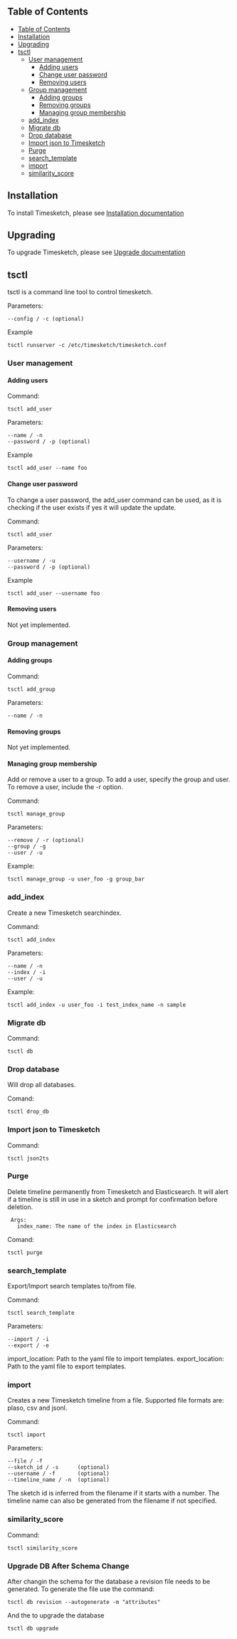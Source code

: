 ## Table of Contents

- [Table of Contents](#table-of-contents)
- [Installation](#installation)
- [Upgrading](#upgrading)
- [tsctl](#tsctl)
  - [User management](#user-management)
    - [Adding users](#adding-users)
    - [Change user password](#change-user-password)
    - [Removing users](#removing-users)
  - [Group management](#group-management)
    - [Adding groups](#adding-groups)
    - [Removing groups](#removing-groups)
    - [Managing group membership](#managing-group-membership)
  - [add_index](#add_index)
  - [Migrate db](#migrate-db)
  - [Drop database](#drop-database)
  - [Import json to Timesketch](#import-json-to-timesketch)
  - [Purge](#purge)
  - [search_template](#search_template)
  - [import](#import)
  - [similarity_score](#similarity_score)

## Installation

To install Timesketch, please see [Installation documentation](/docs/Installation.md)

## Upgrading

To upgrade Timesketch, please see [Upgrade documentation](/docs/Upgrade.md)

## tsctl

tsctl is a command line tool to control timesketch.

Parameters:

```shell
--config / -c (optional)
```

Example

```shell
tsctl runserver -c /etc/timesketch/timesketch.conf
```

### User management

#### Adding users

Command:

```shell
tsctl add_user
```

Parameters:

```shell
--name / -n
--password / -p (optional)
```

Example

```shell
tsctl add_user --name foo
```

#### Change user password

To change a user password, the add_user command can be used, as it is checking if the user exists if yes it will update the update.

Command:

```shell
tsctl add_user
```

Parameters:

```shell
--username / -u
--password / -p (optional)
```

Example

```shell
tsctl add_user --username foo
```

#### Removing users

Not yet implemented.

### Group management

#### Adding groups

Command:

```shell
tsctl add_group
```

Parameters:

```shell
--name / -n
```

#### Removing groups

Not yet implemented.

#### Managing group membership

Add or remove a user to a group. To add a user, specify the group and user. To
remove a user, include the -r option.

Command:

```shell
tsctl manage_group
```

Parameters:

```shell
--remove / -r (optional)
--group / -g
--user / -u
```

Example:

```shell
tsctl manage_group -u user_foo -g group_bar
```

### add_index

Create a new Timesketch searchindex.

Command:

```shell
tsctl add_index
```

Parameters:

```shell
--name / -n
--index / -i
--user / -u
```

Example:

```shell
tsctl add_index -u user_foo -i test_index_name -n sample
```

### Migrate db

Command:

```shell
tsctl db
```

### Drop database

Will drop all databases.

Comand:

```shell
tsctl drop_db
```

### Import json to Timesketch

Command:

```shell
tsctl json2ts
```

### Purge

Delete timeline permanently from Timesketch and Elasticsearch. It will alert if a timeline is still in use in a sketch and prompt for confirmation before deletion.

```shell
 Args:
   index_name: The name of the index in Elasticsearch
```

Comand:

```shell
tsctl purge
```

### search_template

Export/Import search templates to/from file.

Command:

```shell
tsctl search_template
```

Parameters:

```shell
--import / -i
--export / -e
```

import_location: Path to the yaml file to import templates.
export_location: Path to the yaml file to export templates.

### import

Creates a new Timesketch timeline from a file. Supported file formats are: plaso, csv and jsonl.

Command:

```shell
tsctl import
```

Parameters:

```shell
--file / -f
--sketch_id / -s      (optional)
--username / -f       (optional)
--timeline_name / -n  (optional)
```

The sketch id is inferred from the filename if it starts with a number. The timeline name can also be generated from the filename if not specified.

### similarity_score

Command:

```shell
tsctl similarity_score
```

### Upgrade DB After Schema Change


After changin the schema for the database a revision file needs to be generated.
To generate the file use the command:


```shell
tsctl db revision --autogenerate -m "attributes"
```

And the to upgrade the database

```shell
tsctl db upgrade
```
